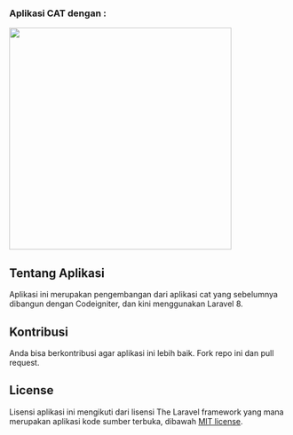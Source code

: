 <p align="center">
    <h3>Aplikasi CAT dengan : </h3>
    <a href="https://laravel.com" target="_blank"><img src="https://raw.githubusercontent.com/laravel/art/master/logo-lockup/5%20SVG/2%20CMYK/1%20Full%20Color/laravel-logolockup-cmyk-red.svg" width="400"></a>
</p>

## Tentang Aplikasi

Aplikasi ini merupakan pengembangan dari aplikasi cat yang sebelumnya dibangun dengan Codeigniter, dan kini menggunakan Laravel 8.

## Kontribusi

Anda bisa berkontribusi agar aplikasi ini lebih baik. Fork repo ini dan pull request.

## License

Lisensi aplikasi ini mengikuti dari lisensi The Laravel framework yang mana merupakan aplikasi kode sumber terbuka, dibawah [MIT license](https://opensource.org/licenses/MIT).
